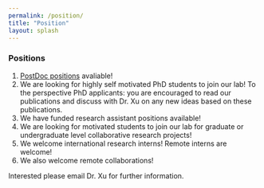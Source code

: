 ```yaml
---
permalink: /position/
title: "Position"
layout: splash
---
```


### Positions

1. [PostDoc positions](https://docs.google.com/document/d/e/2PACX-1vTKGVGHdWFSwgM4MN-r7CsshGlNbD8xlaH4sksUqep-Ir_X9avu4BqHcn8g7RCAvqwW9-9XRiGeHclq/pub) avaliable!
2. We are looking for highly self motivated PhD students to join our lab! To the perspective PhD applicants: you are encouraged to read our publications and discuss with Dr. Xu on any new ideas based on these publications.
3. We have funded research assistant positions available!
4. We are looking for motivated students to join our lab for graduate or undergraduate level collaborative research projects!
5. We welcome international research interns! Remote interns are welcome!
6. We also welcome remote collaborations!

Interested please email Dr. Xu for further information.
